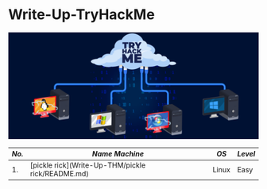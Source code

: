 # Write-Up-TryHackMe

![1](1.png)

| *No.* | *Name Machine* | *OS* | *Level* |
| ------- | ---------------- | ------ | --------- |
| 1.      | [pickle rick](Write-Up-THM/pickle rick/README.md)     | Linux  | Easy      |
